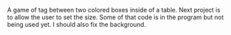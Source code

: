 A game of tag between two colored boxes inside of a table. Next project is to allow the user to set the size. Some of that code is in the program but not being used yet. 
I should also fix the background. 
 
 
